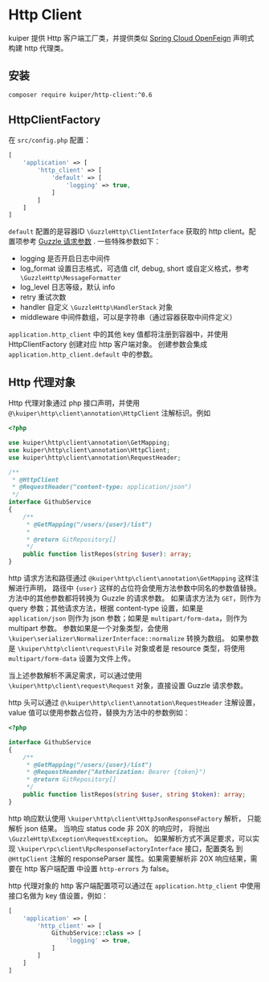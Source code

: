 # Http Client

kuiper 提供 Http 客户端工厂类，并提供类似 [Spring Cloud OpenFeign](https://spring.io/projects/spring-cloud-openfeign) 声明式 
构建 http 代理类。

## 安装

```bash
composer require kuiper/http-client:^0.6
```

## HttpClientFactory

在 `src/config.php` 配置：

```php
[
    'application' => [
        'http_client' => [
            'default' => [
                'logging' => true,
            ]
        ]
    ]
]
```

`default` 配置的是容器ID `\GuzzleHttp\ClientInterface` 获取的 http client。配置项参考 [Guzzle 请求参数](https://docs.guzzlephp.org/en/stable/request-options.html) .
一些特殊参数如下：
- logging 是否开启日志中间件
- log_format 设置日志格式，可选值 clf, debug, short 或自定义格式，参考 `\GuzzleHttp\MessageFormatter`
- log_level 日志等级，默认 info
- retry 重试次数
- handler 自定义 `\GuzzleHttp\HandlerStack` 对象
- middleware 中间件数组，可以是字符串（通过容器获取中间件定义）

`application.http_client` 中的其他 key 值都将注册到容器中，并使用 HttpClientFactory 创建对应 http 客户端对象。
创建参数会集成 `application.http_client.default` 中的参数。

## Http 代理对象

Http 代理对象通过 php 接口声明，并使用 `@\kuiper\http\client\annotation\HttpClient` 注解标识。例如

```php
<?php

use kuiper\http\client\annotation\GetMapping;
use kuiper\http\client\annotation\HttpClient;
use kuiper\http\client\annotation\RequestHeader;

/**
 * @HttpClient
 * @RequestHeader("content-type: application/json")
 */
interface GithubService
{
    /**
     * @GetMapping("/users/{user}/list")
     *
     * @return GitRepository[]
     */
    public function listRepos(string $user): array;
}
```

http 请求方法和路径通过 `@kuiper\http\client\annotation\GetMapping` 这样注解进行声明，
路径中 `{user}` 这样的占位符会使用方法参数中同名的参数值替换。方法中的其他参数都将转换为 Guzzle 的请求参数。
如果请求方法为 `GET`，则作为 query 参数；其他请求方法，根据 content-type 设置，如果是 `application/json`
则作为 json 参数；如果是 `multipart/form-data`，则作为 multipart 参数。
参数如果是一个对象类型，会使用 `\kuiper\serializer\NormalizerInterface::normalize` 转换为数组。
如果参数是 `\kuiper\http\client\request\File` 对象或者是 resource 类型，将使用 `multipart/form-data` 设置为文件上传。

当上述参数解析不满足需求，可以通过使用 `\kuiper\http\client\request\Request` 对象，直接设置 Guzzle 请求参数。

http 头可以通过 `@\kuiper\http\client\annotation\RequestHeader` 注解设置，value 值可以使用参数占位符，替换为方法中的参数例如：

```php
<?php

interface GithubService
{
    /**
     * @GetMapping("/users/{user}/list")
     * @RequestHeander("Authorization: Bearer {token}")
     * @return GitRepository[]
     */
    public function listRepos(string $user, string $token): array;
}
```

http 响应默认使用 `\kuiper\http\client\HttpJsonResponseFactory` 解析， 只能解析 json 结果。
当响应 status code 非 20X 的响应时， 将抛出 `\GuzzleHttp\Exception\RequestException`。
如果解析方式不满足要求，可以实现 `\kuiper\rpc\client\RpcResponseFactoryInterface` 接口，配置类名
到 `@HttpClient` 注解的 responseParser 属性。如果需要解析非 20X 响应结果，需要在 http 客户端配置
中设置 `http-errors` 为 false。

http 代理对象的 http 客户端配置项可以通过在 `application.http_client` 中使用接口名做为 key 值设置，例如：

```php
[
    'application' => [
        'http_client' => [
            GithubService::class => [
                'logging' => true,
            ]
        ]
    ]
]
```


